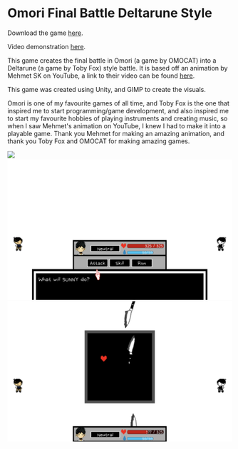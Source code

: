 # Omori Final Battle Deltarune Style
Download the game [here](https://gamejolt.com/games/omori-deltarune-fangame/828734).

Video demonstration [here](https://youtu.be/LG3_nP22R3k).

This game creates the final battle in Omori (a game by OMOCAT) into a Deltarune (a game by Toby Fox) style battle. It is based off an animation by Mehmet SK on YouTube, a link to their video can be found [here](https://youtu.be/4FVz1QNqFq4).

This game was created using Unity, and GIMP to create the visuals.

Omori is one of my favourite games of all time, and Toby Fox is the one that inspired me to start programming/game development, and also inspired me to start my favourite hobbies of playing instruments and creating music, so when I saw Mehmet's animation on YouTube, I knew I had to make it into a playable game. 
Thank you Mehmet for making an amazing animation, and thank you Toby Fox and OMOCAT for making amazing games.

![](images/title_preview)
![](images/preview1.png)
![](images/preview2.png)



